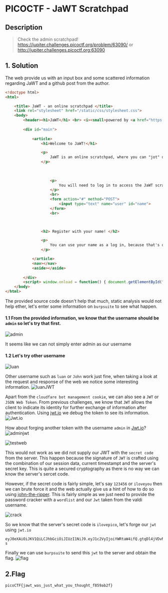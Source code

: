 
# PICOCTF - JaWT Scratchpad




## Description
>Check the admin scratchpad! https://jupiter.challenges.picoctf.org/problem/63090/ or http://jupiter.challenges.picoctf.org:63090

## 1. Solution

The web provide us with an input box and some scattered information regarding JaWT and a github post from the author.

```html
<!doctype html>
<html>

	<title> JaWT - an online scratchpad </title>
	<link rel="stylesheet" href="/static/css/stylesheet.css">
	<body>
		<header><h1>JaWT</h1> <br> <i><small>powered by <a href="https://jwt.io/">JWT</a></small></i></header>
		
		<div id="main">
		
			<article>
				<h1>Welcome to JaWT!</h1>

				<p>
					JaWT is an online scratchpad, where you can "jot" down whatever you'd like! Consider it a notebook for your thoughts. <b style="color:blue "> JaWT works best in Google Chrome for some reason. </b>
				</p>
				
				
				
					<p>
						You will need to log in to access the JaWT scratchpad. You can use any name, other than <code>admin</code>... because the <code>admin</code> user gets a special scratchpad!
					</p>
					<br>
					<form action="#" method="POST">
						<input type="text" name="user" id="name">
					</form>
					<br>

				

				<h2> Register with your name! </h2>

				<p>
					You can use your name as a log in, because that's quick and easy to remember! If you don't like your name, use a short and cool one like <a href="https://github.com/magnumripper/JohnTheRipper">John</a>!
				</p>

			</article>
			<nav></nav>
			<aside></aside>
				
		</div>
		<script> window.onload = function() { document.getElementById("name").focus(); }; </script>
	</body> 
</html>
```

The provided source code doesn't help that much, static analysis would not help ether, let's enter some information on `burpsuite` to see what happen.

#### 1.1 From the provided information, we know that the username should be `admin` so let's try that first.
![admin](https://github.com/Catcurity123/CTF/blob/main/picture/admin.png)

It seems like we can not simply enter admin as our username

#### 1.2 Let's try other username 
![luan](https://github.com/Catcurity123/CTF/blob/main/picture/luan.png)

Other username such as `luan` or `John` work just fine, when taking a look at the request and response of the web we notice some interesting information.
![luanJWT](https://github.com/Catcurity123/CTF/blob/main/picture/luanJWT.png)

Apart from the `cloudfare bot management cookie`, we can also see a `JWT` or `JSON Web Token`. From previous challenges, we know that `JWT` allows the client to indicate its identity for further exchange of information after authentication. Using [jwt.io](jwt.io) we debug the token to see its information.
![Jwt.io](https://github.com/Catcurity123/CTF/blob/main/picture/Jwt.io.png)

How about forging another token with the username `admin` in [Jwt.io](jwt.io)?
![adminjwt](https://github.com/Catcurity123/CTF/blob/main/picture/adminJWT.png)

![testweb](https://github.com/Catcurity123/CTF/blob/main/picture/webtest.png)

This would not work as we did not supply our JWT with the `secret code` from the server. This happen because the signature of `JWT` is crafted using the combination of our session data, current timestampt and the server's secret key. This is quite a secured cryptography as there is no way we can know the server's sercet code.

However, if the secret code is fairly simple, let's say `123456` or `iloveyou` then we can brute force it and the web actually give us a hint of how to do so using [john-the-ripper](https://github.com/openwall/john). This is fairly simple as we just need to provide the password cracker with a `wordlist` and our `Jwt` taken from the valdi username.

![crack](https://github.com/Catcurity123/CTF/blob/main/picture/crack.png)

So we know that the server's secret code is `ilovepico`, let's forge our `jwt` using `jwt.io`

```
eyJ0eXAiOiJKV1QiLCJhbGciOiJIUzI1NiJ9.eyJ1c2VyIjoiYWRtaW4ifQ.gtqDl4jVDvNbEe_JYEZTN19Vx6X9NNZtRVbKPBkhO-s
```

Finally we can use `burpsuite` to send this `jwt` to the server and obtain the flag.
![flag](https://github.com/Catcurity123/CTF/blob/main/picture/flag.png)



## 2.Flag

```
picoCTF{jawt_was_just_what_you_thought_f859ab2f}
```